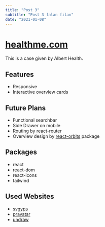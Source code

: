 ```yaml
---
title: "Post 3"
subtitle: "Post 3 falan filan"
date: "2021-01-08"
---
```


# [healthme.com](https://case-albert.vercel.app/)

This is a case given by Albert Health.

## Features

- Responsive
- Interactive overview cards

## Future Plans

- Functional searchbar
- Side Drawer on mobile
- Routing by react-router
- Overview design by [react-orbits](https://github.com/1pedro/react-orbits) package

## Packages

- react
- react-dom
- react-icons
- tailwind

## Used Websites

- [svgyps](https://svgps.app/)
- [pravatar](https://pravatar.cc/)
- [undraw](https://undraw.co/)


